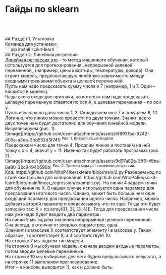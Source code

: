 <h1>Гайды по sklearn</h1><br><br><br>
## Раздел 1. Установка<br>
Команда для установки:<br>
```
pip install scikit-learn
```
<br>
## Раздел 2. Линейная регрессия <br>
<ins>Линейная регрессия это</ins> - то метод машинного обучения, который используется для прогнозирования _непрерывной целевой переменной_
(например, цены квартиры, температуры, дохода). Она строит модель, предполагающую линейную зависимость между входными признаками объекта и целевой переменной.<br>
Пусть нам надо предсказать сумму числа и 7 (например, 1 и 7. Один – вводится в модель).<br>
Чаще всего входящие признаки, по которым нам надо предсказать целевую переменную ставятся по оси X, а целевая переменная – по оси y.<br>
Пусть изначально даны числа 1, 3. Складываем их с 7 и получаем 8, 10. Логично, что линию можно провести по двум точкам. 
Значит, всего двух точек нам будет достаточно для обучения линейной модели. Визуализируем (рис. 1):<br>
![image](https://github.com/user-attachments/assets/ef8931ba-9242-405a-a3ea-3bb552d3f74f)
<sup>Рис. 1. Визуализация модели</sup>
<br>
Предскажем число для точки 4. Продлим линию и поставим на ней точку с x = 4, значит y = 11. Именно так будет работать программа (рис. 2):<br>
![image](https://github.com/user-attachments/assets/9d97a82a-3ff9-45ba-8e90-32c94940690b)
<sup>Рис. 2. Пример кода для линейной регрессии.</sup><br>
Код:  https://github.com/WtoP4Ike/sklearn/blob/main/2.py
Разберем код по строчкам (ссылка для копирования: https://github.com/WtoP4Ike/scikit-learn/blob/main/linear_regression/example.py).
На линии 4 задаем точки для обучения по X. В нашем случае используется один параметр для предсказания итогового числа. Однако,
может быть больше чем один входящий параметр для предсказания одного числа. Например, можно добавить второй параметр и предсказывать что-то еще. Тогда это
будет записано так: X = np.array([[1, 2], [3, 4]]). Тогда для предсказания числа нам уже надо будет вводить два параметра.<br>
На линии 5 мы задаем значения непрерывной целевой переменной. Она всегда, в отличии от входных параметров, одна.<br>
Элемент i в массиве X соответствует элементу i в массиве y. Таким образом, 1 соответствует 8, а 3 соответствует 10.<br>
На строчке 7 мы задаем тип модели.<br>
На строчке 8 мы обучаем модель, сначала вводим входные параметры, потом вводим целевые переменные.<br>
На строчке 10 мы выбираем, для чего будем предсказывать результат, а на строчке 11 выполняем прогнозирование. <br>
Итог – в консоль выводится 11, как и должно быть.<br>

